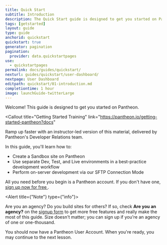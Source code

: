 ```yaml
---
title: Quick Start
subtitle: Introduction
description: The Quick Start guide is designed to get you started on Pantheon.
tags: [getstarted]
layout: guide
type: guide
anchorid: quickstart
quickstart: true
generator: pagination
pagination:
  provider: data.quickstartpages
use:
  - quickstartpages
permalink: docs/guides/quickstart/
nexturl: guides/quickstart/user-dashboard/
nextpage: User Dashboard
editpath: quickstart/01-introduction.md
completiontime: 1 hour
image: launchGuide-twitterLarge
---
```


Welcome! This guide is designed to get you started on Pantheon.

<Callout
  title="Getting Started Training"
  link="https://pantheon.io/getting-started-pantheon?docs"
>
  Ramp up faster with an instructor-led version of this material, delivered by
  Pantheon's Developer Relations team.
</Callout>

In this guide, you'll learn how to:

- Create a Sandbox site on Pantheon
- Use separate Dev, Test, and Live environments in a best-practice development workflow
- Perform on-server development via our SFTP Connection Mode

All you need before you begin is a Pantheon account. If you don't have one, <a href="https://pantheon.io/register" target="_blank">sign up now for free <span class="glyphicons glyphicons-new-window-alt"></span></a>.

<Alert title={"Note"} type={"info"}>

Are you an agency? Do you build sites for others? If so, check <strong>Are you an agency?</strong> on the [signup form](https://pantheon.io/register) to get more free features and really make the most of this guide. Size doesn't matter; you can sign up if you're an agency of one or one-thousand.

</Alert>

You should now have a Pantheon User Account. When you're ready, you may continue to the next lesson.
